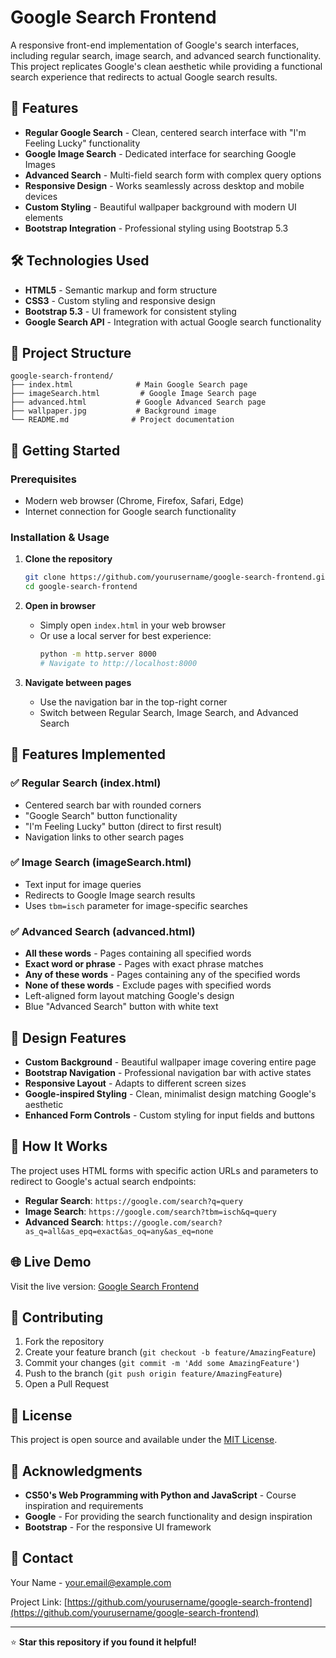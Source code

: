 # Google Search Frontend

A responsive front-end implementation of Google's search interfaces, including regular search, image search, and advanced search functionality. This project replicates Google's clean aesthetic while providing a functional search experience that redirects to actual Google search results.

## 🌟 Features

- **Regular Google Search** - Clean, centered search interface with "I'm Feeling Lucky" functionality
- **Google Image Search** - Dedicated interface for searching Google Images  
- **Advanced Search** - Multi-field search form with complex query options
- **Responsive Design** - Works seamlessly across desktop and mobile devices
- **Custom Styling** - Beautiful wallpaper background with modern UI elements
- **Bootstrap Integration** - Professional styling using Bootstrap 5.3

## 🛠️ Technologies Used

- **HTML5** - Semantic markup and form structure
- **CSS3** - Custom styling and responsive design
- **Bootstrap 5.3** - UI framework for consistent styling
- **Google Search API** - Integration with actual Google search functionality

## 📁 Project Structure

```
google-search-frontend/
├── index.html              # Main Google Search page
├── imageSearch.html         # Google Image Search page  
├── advanced.html           # Google Advanced Search page
├── wallpaper.jpg           # Background image
└── README.md              # Project documentation
```

## 🚀 Getting Started

### Prerequisites
- Modern web browser (Chrome, Firefox, Safari, Edge)
- Internet connection for Google search functionality

### Installation & Usage

1. **Clone the repository**
   ```bash
   git clone https://github.com/yourusername/google-search-frontend.git
   cd google-search-frontend
   ```

2. **Open in browser**
   - Simply open `index.html` in your web browser
   - Or use a local server for best experience:
     ```bash
     python -m http.server 8000
     # Navigate to http://localhost:8000
     ```

3. **Navigate between pages**
   - Use the navigation bar in the top-right corner
   - Switch between Regular Search, Image Search, and Advanced Search

## 🎯 Features Implemented

### ✅ Regular Search (index.html)
- Centered search bar with rounded corners
- "Google Search" button functionality
- "I'm Feeling Lucky" button (direct to first result)
- Navigation links to other search pages

### ✅ Image Search (imageSearch.html) 
- Text input for image queries
- Redirects to Google Image search results
- Uses `tbm=isch` parameter for image-specific searches

### ✅ Advanced Search (advanced.html)
- **All these words** - Pages containing all specified words
- **Exact word or phrase** - Pages with exact phrase matches
- **Any of these words** - Pages containing any of the specified words  
- **None of these words** - Exclude pages with specified words
- Left-aligned form layout matching Google's design
- Blue "Advanced Search" button with white text

## 🎨 Design Features

- **Custom Background** - Beautiful wallpaper image covering entire page
- **Bootstrap Navigation** - Professional navigation bar with active states
- **Responsive Layout** - Adapts to different screen sizes
- **Google-inspired Styling** - Clean, minimalist design matching Google's aesthetic
- **Enhanced Form Controls** - Custom styling for input fields and buttons

## 📝 How It Works

The project uses HTML forms with specific action URLs and parameters to redirect to Google's actual search endpoints:

- **Regular Search**: `https://google.com/search?q=query`
- **Image Search**: `https://google.com/search?tbm=isch&q=query` 
- **Advanced Search**: `https://google.com/search?as_q=all&as_epq=exact&as_oq=any&as_eq=none`

## 🌐 Live Demo

Visit the live version: [Google Search Frontend](https://yourusername.github.io/google-search-frontend)

## 🤝 Contributing

1. Fork the repository
2. Create your feature branch (`git checkout -b feature/AmazingFeature`)
3. Commit your changes (`git commit -m 'Add some AmazingFeature'`)
4. Push to the branch (`git push origin feature/AmazingFeature`)
5. Open a Pull Request

## 📄 License

This project is open source and available under the [MIT License](LICENSE).

## 🙏 Acknowledgments

- **CS50's Web Programming with Python and JavaScript** - Course inspiration and requirements
- **Google** - For providing the search functionality and design inspiration
- **Bootstrap** - For the responsive UI framework

## 📧 Contact

Your Name - your.email@example.com

Project Link: [https://github.com/yourusername/google-search-frontend](https://github.com/yourusername/google-search-frontend)

---

⭐ **Star this repository if you found it helpful!**
